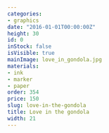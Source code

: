 ```yaml
---
categories:
- graphics
date: "2016-01-01T00:00:00Z"
height: 30
id: 0
inStock: false
isVisible: true
mainImage: love_in_gondola.jpg
materials:
- ink
- marker
- paper
order: 354
price: 150
slug: love-in-the-gondola
title: Love in the gondola
width: 21
---
```



